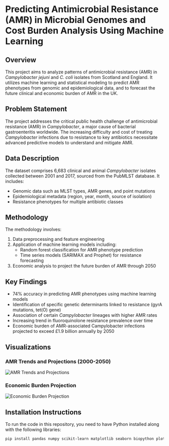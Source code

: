 # Predicting Antimicrobial Resistance (AMR) in Microbial Genomes and Cost Burden Analysis Using Machine Learning

## Overview
This project aims to analyze patterns of antimicrobial resistance (AMR) in *Campylobacter jejuni* and *C. coli* isolates from Scotland and England. It utilizes machine learning and statistical modeling to predict AMR phenotypes from genomic and epidemiological data, and to forecast the future clinical and economic burden of AMR in the UK.

## Problem Statement
The project addresses the critical public health challenge of antimicrobial resistance (AMR) in *Campylobacter*, a major cause of bacterial gastroenteritis worldwide. The increasing difficulty and cost of treating *Campylobacter* infections due to resistance to key antibiotics necessitate advanced predictive models to understand and mitigate AMR.

## Data Description
The dataset comprises 6,683 clinical and animal *Campylobacter* isolates collected between 2001 and 2017, sourced from the PubMLST database. It includes:
- Genomic data such as MLST types, AMR genes, and point mutations
- Epidemiological metadata (region, year, month, source of isolation)
- Resistance phenotypes for multiple antibiotic classes

## Methodology
The methodology involves:
1. Data preprocessing and feature engineering
2. Application of machine learning models including:
   - Random forest classification for AMR phenotype prediction
   - Time series models (SARIMAX and Prophet) for resistance forecasting
3. Economic analysis to project the future burden of AMR through 2050

## Key Findings
- 74% accuracy in predicting AMR phenotypes using machine learning models
- Identification of specific genetic determinants linked to resistance (gyrA mutations, tet(O) gene)
- Association of certain *Campylobacter* lineages with higher AMR rates
- Increasing trend in fluoroquinolone resistance prevalence over time
- Economic burden of AMR-associated Campylobacter infections projected to exceed £1.9 billion annually by 2050

## Visualizations

### AMR Trends and Projections (2000-2050)
![AMR Trends and Projections](results/figures/amr_trends_projections.png)

### Economic Burden Projection
![Economic Burden Projection](results/figures/economic_burden.png)

## Installation Instructions
To run the code in this repository, you need to have Python installed along with the following libraries:

```bash
pip install pandas numpy scikit-learn matplotlib seaborn biopython plotly bokeh statsmodels prophet
